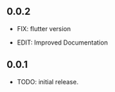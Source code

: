 ## 0.0.2

* FIX: flutter version

* EDIT: Improved Documentation

## 0.0.1

* TODO: initial release.
